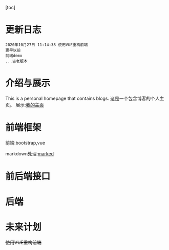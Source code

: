 [toc]
# 更新日志
```
2020年10月27日 11:14:38 使用VUE重构前端
更早以前
前端demo
...古老版本
```

# 介绍与展示

This is a personal homepage that contains blogs.
这是一个包含博客的个人主页。
展示:~~[我的主页](http://yearagain.com)~~

# 前端框架

前端:bootstrap,vue

markdown处理:[marked](https://github.com/markedjs/marked)

# 前后端接口

# 后端



# 未来计划

~~使用VUE重构前端~~